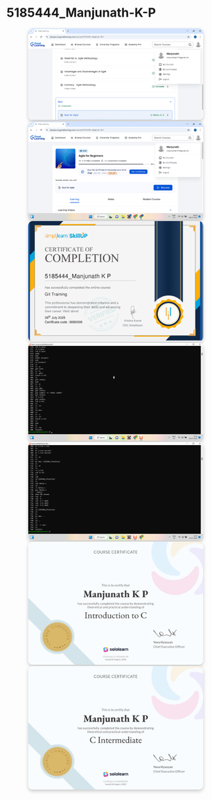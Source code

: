 # 5185444_Manjunath-K-P

<div style="text-align: center;">
  <img src="SDLC_week1/Certificates/sdlc1.png" alt="Descriptive Alt Text" style="max-width: 80%; height: auto; border-radius: 10px; box-shadow: 0 4px 8px rgba(0,0,0,0.2);" />
</div>
<div style="text-align: center;">
  <img src="SDLC_week1/Certificates/sdlc2.png" alt="Descriptive Alt Text" style="max-width: 80%; height: auto; border-radius: 10px; box-shadow: 0 4px 8px rgba(0,0,0,0.2);" />
</div>
<div style="text-align: center;">
  <img src="Git_week2/Certificates/5185444.png" alt="Descriptive Alt Text" style="max-width: 80%; height: auto; border-radius: 10px; box-shadow: 0 4px 8px rgba(0,0,0,0.2);" />
</div>
<div style="text-align: center;">
  <img src="Linux_week3/practice.png" alt="Descriptive Alt Text" style="max-width: 80%; height: auto; border-radius: 10px; box-shadow: 0 4px 8px rgba(0,0,0,0.2);" />
</div>
<div style="text-align: center;">
  <img src="Linux_week3/Linux2.png" alt="Descriptive Alt Text" style="max-width: 80%; height: auto; border-radius: 10px; box-shadow: 0 4px 8px rgba(0,0,0,0.2);" />
</div>
<div style="text-align: center;">
  <img src="C_programming_week4/Certificates/cbeginner.png" alt="Descriptive Alt Text" style="max-width: 80%; height: auto; border-radius: 10px; box-shadow: 0 4px 8px rgba(0,0,0,0.2);" />
</div>
<div style="text-align: center;">
  <img src="C_programming_week4/Certificates/ci.jpg" alt="Descriptive Alt Text" style="max-width: 80%; height: auto; border-radius: 10px; box-shadow: 0 4px 8px rgba(0,0,0,0.2);" />
</div>
